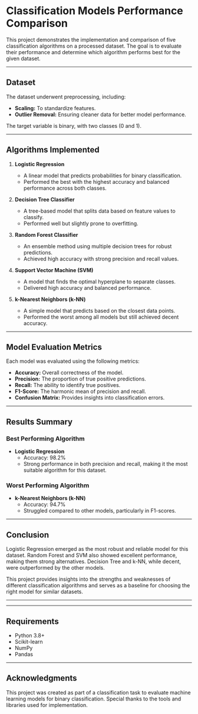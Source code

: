 # Classification Models Performance Comparison

This project demonstrates the implementation and comparison of five classification algorithms on a processed dataset. The goal is to evaluate their performance and determine which algorithm performs best for the given dataset.

---

## Dataset
The dataset underwent preprocessing, including:
- **Scaling:** To standardize features.
- **Outlier Removal:** Ensuring cleaner data for better model performance.

The target variable is binary, with two classes (0 and 1).

---

## Algorithms Implemented
1. **Logistic Regression**
   - A linear model that predicts probabilities for binary classification.
   - Performed the best with the highest accuracy and balanced performance across both classes.

2. **Decision Tree Classifier**
   - A tree-based model that splits data based on feature values to classify.
   - Performed well but slightly prone to overfitting.

3. **Random Forest Classifier**
   - An ensemble method using multiple decision trees for robust predictions.
   - Achieved high accuracy with strong precision and recall values.

4. **Support Vector Machine (SVM)**
   - A model that finds the optimal hyperplane to separate classes.
   - Delivered high accuracy and balanced performance.

5. **k-Nearest Neighbors (k-NN)**
   - A simple model that predicts based on the closest data points.
   - Performed the worst among all models but still achieved decent accuracy.

---



## Model Evaluation Metrics
Each model was evaluated using the following metrics:
- **Accuracy:** Overall correctness of the model.
- **Precision:** The proportion of true positive predictions.
- **Recall:** The ability to identify true positives.
- **F1-Score:** The harmonic mean of precision and recall.
- **Confusion Matrix:** Provides insights into classification errors.

---

## Results Summary
### Best Performing Algorithm
- **Logistic Regression**
  - Accuracy: 98.2%
  - Strong performance in both precision and recall, making it the most suitable algorithm for this dataset.

### Worst Performing Algorithm
- **k-Nearest Neighbors (k-NN)**
  - Accuracy: 94.7%
  - Struggled compared to other models, particularly in F1-scores.

---

## Conclusion
Logistic Regression emerged as the most robust and reliable model for this dataset. Random Forest and SVM also showed excellent performance, making them strong alternatives. Decision Tree and k-NN, while decent, were outperformed by the other models.

This project provides insights into the strengths and weaknesses of different classification algorithms and serves as a baseline for choosing the right model for similar datasets.

---


---

## Requirements
- Python 3.8+
- Scikit-learn
- NumPy
- Pandas

---

## Acknowledgments
This project was created as part of a classification task to evaluate machine learning models for binary classification. Special thanks to the tools and libraries used for implementation.

